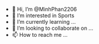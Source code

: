- 👋 Hi, I’m @MinhPhan2206
- 👀 I’m interested in Sports
- 🌱 I’m currently learning ...
- 💞️ I’m looking to collaborate on ...
- 📫 How to reach me ...

<!---
MinhPhan2206/MinhPhan2206 is a ✨ special ✨ repository because its `README.md` (this file) appears on your GitHub profile.
You can click the Preview link to take a look at your changes.
--->

